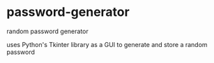 # password-generator
random password generator

uses Python's Tkinter library as a GUI to generate and store a random password
